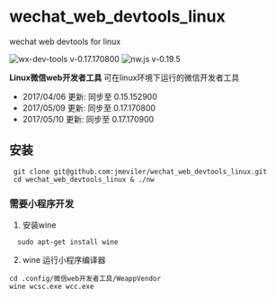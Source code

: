 # wechat_web_devtools_linux
wechat web devtools for linux

![wx-dev-tools v-0.17.170800](https://img.shields.io/badge/wx_dev_tools-0.17.170900-green.svg)
![nw.js v-0.19.5](https://img.shields.io/badge/nw.js-v0.19.5-blue.svg)

**Linux微信web开发者工具** 可在linux环境下运行的微信开发者工具

- 2017/04/06 更新: 同步至 0.15.152900
- 2017/05/09 更新: 同步至 0.17.170800
- 2017/05/10 更新: 同步至 0.17.170900



## 安装
```console
 git clone git@github.com:jmeviler/wechat_web_devtools_linux.git
 cd wechat_web_devtools_linux & ./nw
```


### 需要小程序开发

1. 安装wine
```console
  sudo apt-get install wine
```

2. wine 运行小程序编译器
  ```console
  cd .config/微信web开发者工具/WeappVendor
  wine wcsc.exe wcc.exe
```
